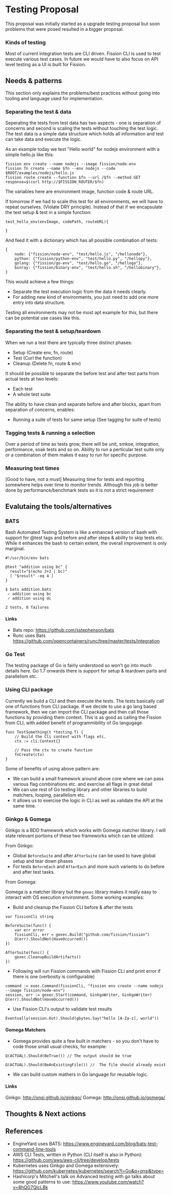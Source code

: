 # Testing Proposal

This proposal was initially started as a upgrade testing proposal but soon problems that were posed resulted in a bigger proposal.
### Kinds of testing

Most of current integration tests are CLI driven. Fission CLI is used to test execute various test cases. In future we would have to also focus on API level testing as a UI is built for Fission. 
## Needs & patterns

This section only explains the problems/best practices without going into tooling and language used for implementation.
### Separating the test & data

Seperating the tests from test data has two aspects - one is separation of concerns and second is scaling the tests without touching the test logic. The test data is a simple data structure which holds all information and test can take data and execute the logic.

As an example today we test "Hello world" for nodejs environment with a simple hello.js like this:

```
fission env create --name nodejs --image fission/node-env
fission fn create --name $fn --env nodejs --code $ROOT/examples/nodejs/hello.js
fission route create --function $fn --url /$fn --method GET
response=$(curl http://$FISSION_ROUTER/$fn)
```
The variables here are environment image, function code & route URL.

If tomorrow if we had to scale this test for all environments, we will have to repeat ourselves. (Violate DRY principle). Instead of that if we encapsulate the test setup & test in a simple function:

```
test_hello_env(envImage, codePath, routeURL){

}
```

And feed it with a dictionary which has all possible combination of tests:

```
{
    node: {"fission/node-env", "test/hello.js", "/hellonode"},
    python: {"fission/python-env", "test/hello.py", "/hellopy"},
    golang: {"fission/go-env", "test/hello.go", "/hellogo"},
    binray: {"fission/binary-env", "test/hello.sh", "/hellobinary"},
}

```
This would achieve a few things:

- Separate the test execution logic from the data it needs clearly.
- For adding new kind of environments, you just need to add one more entry into data structure.

Testing all environments may not be most apt example for this, but there can be potential use cases like this.
### Separating the test & setup/teardown

When we run a test there are typically three distinct phases:

- Setup (Create env, fn, route)
- Test (Curl the function)
- Cleanup (Delete fn, route & env)

It should be possible to separate the before test and after test parts from actual tests at two levels:
- Each test
- A whole test suite

The ability to have clean and separate before and after blocks, apart from separation of concerns, enables:

- Running a suite of tests for same setup (See tagging for suite of tests)
### Tagging tests & running a selection

Over a period of time as tests grow, there will be unit, smkoe, integration, performance, soak tests and so on. Ability to run a perticular test suite only or a combination of them makes it easy to run for specific purpose. 
### Measuring test times

[Good to have, not a must] Measuring time for tests and reporting somewhere helps over time to monitor trends. Although this job is better done by performance/benchmark tests so it is not a strict requirement
## Evalutaing the tools/alternatives
### BATS

Bash Automated Testing System is like a enhanced version of bash with support for @test tags and before and after steps & ability to skip tests etc. While it enhances the bash to certain extent, the overall improvement is only marginal.

```
#!/usr/bin/env bats

@test "addition using bc" {
  result="$(echo 2+2 | bc)"
  [ "$result" -eq 4 ]
}

$ bats addition.bats
 ✓ addition using bc
 ✓ addition using dc

2 tests, 0 failures

```
#### Links
- Bats repo: https://github.com/sstephenson/bats
- Runc uses Bats https://github.com/opencontainers/runc/tree/master/tests/integration
### Go Test

The testing package of Go is fairly understood so won't go into much details here. Go 1.7 onwards there is support for setup & teardown parts and parallelism etc. 
### Using CLI package

Currently we build a CLI and then execute the tests. The tests basically call one of functions from CLI package. If we decide to use a go lang based framework, then we can import the CLI package and then call those functions  by providing them context. This is as good as calling the Fission from CLI, with added benefit of programmibility of Go langugage.

```
func TestSomething(t *testing.T) {
    // Build the Cli context with flags etc.
    ctx := cli.Context{}

    // Pass the ctx to create function
    fnCreate(ctx)
}
```

Some of benefits of using above pattern are:
- We can build a small framework around above core where we can pass various flag combinations etc. and exercise all flags in great detail
- We can use rest of Go testing library and other libraries to build matchers, looping, parallelism etc.
- It allows us to exercise the logic in CLI as well as validate the API at the same time.

### Ginkgo & Gomega

Ginkgo is a BDD framework which works with Gomega matcher library. I will state relevant portions of these two frameworks which can be utilized:

From Ginkgo:

- Global `BeforeSuite` and after `AfterSuite` can be used to have global setup and tear down phases
- For tests `BeforeEach` and `AfterEach` and more such varients to do before and after test tasks.

From Gomega:

Gomega is a matcher library but the `gexec` library makes it really easy to interact with OS execution environment. Some working examples:

- Build and cleanup the Fission CLI before & after the tests
```
var fissionCli string

BeforeSuite(func() {
    var err error
    fissionCli, err = gexec.Build("github.com/fission/fission")
    Ω(err).ShouldNot(HaveOccurred())
})

AfterSuite(func() {
    gexec.CleanupBuildArtifacts()
})
```

- Following will run Fission commands with Fission CLI and print error if there is one (verbosity is configurable)

```
command := exec.Command(fissionCli, "fission env create --name nodejs --image fission/node-env")
session, err := gexec.Start(command, GinkgoWriter, GinkgoWriter)
Ω(err).ShouldNot(HaveOccurred())
```

- Use Fission CLI's output to validate test results

```
Eventually(session.Out).Should(gbytes.Say("hello [A-Za-z], world"))
```
#### Gomega Matchers

- Gomega provides quite a few built in matchers - so you don't have to code those small usual checks, for example:
```
Ω(ACTUAL).Should(BeTrue()) // The output should be true

Ω(ACTUAL).Should(BeAnExistingFile()) //  The file should already exist

```

- We can build custom mathers in Go language for reusable logic.

#### Links
Ginkgo: http://onsi.github.io/ginkgo/
Gomega: http://onsi.github.io/gomega/
## Thoughts & Next actions



## References

- EngineYard uses BATS: https://www.engineyard.com/blog/bats-test-command-line-tools
- AWS CLI Tests, written in Python (CLI itself is also in Python): https://github.com/aws/aws-cli/tree/develop/tests
- Kubernetes uses Ginkgo and Gomega extensively: https://github.com/kubernetes/kubernetes/search?l=Go&q=onsi&type=
- Hashicorp's Mitchell's talk on Advanced testing with go talks about some good patterns to use: https://www.youtube.com/watch?v=8hQG7QlcLBk 